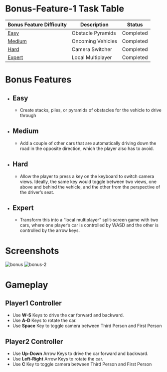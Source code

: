 # Bonus-Feature-1 Task Table

|   Bonus Feature Difficulty    | Description			   |Status	 |
| ------------------------------| -------------------------|---------|
| [Easy](#Easy)                            | Obstacle Pyramids        |Completed|
| [Medium](#Medium)                        | Oncoming Vehicles        |Completed|
| [Hard](#Hard)                            | Camera Switcher          |Completed|
| [Expert](#Expert)                        | Local Multiplayer        |Completed|

# Bonus Features

- ## Easy

    - Create stacks, piles, or pyramids of obstacles for the vehicle to drive through

- ## Medium

    - Add a couple of other cars that are automatically driving down the road in the opposite direction, which the player also has to avoid.

- ## Hard

    - Allow the player to press a key on the keyboard to switch camera views. Ideally, the same key would toggle between two views, one above and behind the vehicle, and the other from the perspective of the driver’s seat.

- ## Expert 

    - Transform this into a “local multiplayer” split-screen game with two cars, where one player’s car is controlled by WASD and the other is controlled by the arrow keys.


# Screenshots

![bonus](https://user-images.githubusercontent.com/108261595/220843660-2754a6d4-48b8-4c59-935b-66d49ec332e1.jpg)
![bonus-2](https://user-images.githubusercontent.com/108261595/220843673-fd88d6fc-3dbc-4dd4-abfe-c06de6293af3.jpg)

# Gameplay

## Player1 Controller

- Use **W-S** Keys to drive the car forward and backward.
- Use **A-D** Keys to rotate the car.
- Use **Space** Key to toggle camera between Third Person and First Person

## Player2 Controller

- Use **Up-Down** Arrow Keys to drive the car forward and backward.
- Use **Left-Right** Arrow Keys to rotate the car.
- Use **C** Key to toggle camera between Third Person and First Person